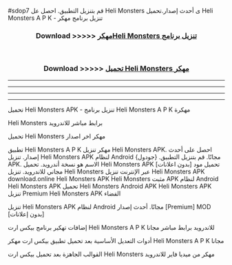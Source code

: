 #sdop7 قم بتنزيل التطبيق. احصل عل Heli Monsters  ى أحدث إصدار.تحميل Heli Monsters  A P K - تنزيل برنامج مهكر



<div align="center">
<h3>Download >>>>> <a href="https://ar-sites.web.app/?ar= Heli Monsters ">مهكرHeli Monsters  تنزيل برنامج</a></h3><br>

<h3>Download >>>>> <a href="https://ar-sites.web.app/?ar= Heli Monsters ">تحميل Heli Monsters  مهكر</a></h3>
</div>


----------------------------------------------------------

----------------------------------------------------------

----------------------------------------------------------

----------------------------------------------------------


تحميل Heli Monsters  APK - تنزيل برنامج Heli Monsters  A P K مهكرة

Heli Monsters  برابط مباشر للاندرويد

تحميل Heli Monsters  مهكر اخر اصدار

تطبيق Heli Monsters  A P K مهكر
تنزيل Heli Monsters  APK. احصل على أحدث إصدار.
تنزيل Heli Monsters  APK لنظام Android مجانًا.
قم بتنزيل التطبيق. {جودول} APK. الاسم هو نسخة أندرويد.
تحميل Heli Monsters  APK [بدون اعلانات]
تحميل مود مجاني للاندرويد.
تنزيل Heli Monsters  عبر الإنترنت
تنزيل Heli Monsters  APK
download.online Heli Monsters  APK
Heli Monsters  مثبت APK لنظام Android
Heli Monsters  APK
تحميل Heli Monsters  Android APK
Heli Monsters  APK تنزيل Premium
Heli Monsters  APK الفضاء

تنزيل Heli Monsters  APK لنظام Android مجانًا. أحدث إصدار [Premium] MOD [بدون إعلانات]

إضافات تهكير برنامج بيكس ارت Heli Monsters  A P K للاندرويد برابط مباشر مجانا

أدوات التعديل الأساسية بعد تحميل تطبيق بيكس ارت مهكر Heli Monsters  A P K مجانا

القوالب الجاهزة بعد تحميل بيكس ارت Heli Monsters  مهكر من ميديا فاير للاندرويد




